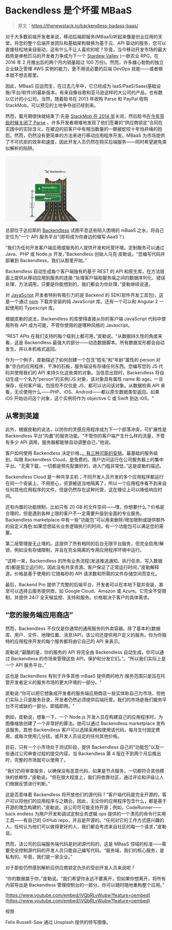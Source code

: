 # Backendless 是个坏蛋 MBaaS

> 原文：<https://thenewstack.io/backendless-badass-baas/>

对于大多数前端开发者来说，移动后端即服务(MBaaS)听起来像是创业应用的天堂。将您的整个后端开发团队和基础架构替换为基于云、API 驱动的服务，您可以直接轻松地亲自驱动，这有什么不让人喜欢的呢？毕竟，当今移动开发市场的最大趋势是单枪匹马的开发者力争成为下一个 [Stardew Valley](http://stardewvalley.net/) (一款农业 RPG，在 2016 年 2 月推出后的两个月内销量超过 100 万份)。然而，许多雄心勃勃的独立企业缺乏管理 AWS 实例的能力，更不用说必要的后端 DevOps 技能——或者根本就不想去那里。

因此，MBaaS 应运而生，在过去几年中，它已经成为 IaaS/PaaS/Saas(基础设施/平台/软件)的最新版本。有来自像谷歌和亚马逊这样的大公司的产品，也有数以亿计的小公司。当然，随着脸书在 2013 年收购 Parse 和 PayPal 收购 StackMob，可以预见的土地争夺战已经到来。

然而，蜜月期很快就结束了:先是 [StackMob 在 2014 年](http://venturebeat.com/2014/02/12/paypal-closing-down-backend-service-stackmob-months-after-buying-it/)关闭，然后脸书[在今年早些时候关闭了 Parse](https://thenewstack.io/shuttering-parse-future-mobile-backend-service/) 。许多开发者艰难地发现了他们签署的“供应商锁定”合同在实践中的实际含义，在被迫的前客户中有相当数量的一朝被蛇咬十年怕井绳的抱怨。然而，仍然没有更简单的方法来进行移动应用程序开发。MBaaS 为市场提供了不可抗拒的效率和速度，因此开发人员仍然在购买后端服务——同时希望避免类似解析的陷阱。

[![backendless](img/bdeb96efae261ce5c8df916e05f131ab.png)](https://backendless.com/)

总部位于达拉斯的 [Backendless](https://backendless.com/) 试图平息这些陷入困境的 mBaaS 之水，将自己定位为“一个 API 服务平台”(即将成为你身边的缩写:AaaS？).

“我们为任何开发客户端应用或服务的人提供开发和托管环境。定制服务可以通过 Java、PHP 或 Node.js 开发，”Backendless 创始人马克·皮勒说。“您编写代码并部署到 Backendless，我们从那里开始。”

Backendless 自动生成每个客户端独有的基于 REST 的 API 和原生库，在方法层面上提供从移动应用到服务的连接:“处理客户端和服务端之间的数据序列化、错误处理、方法调用，只要是你能想到的，我们都会为你处理，”皮勒继续说道。

对 [JavaScript](/tag/javascript/) 开发者特别有吸引力的是 Backend 的 SDK(软件开发工具包)，这是一个通过 [npm](https://www.npmjs.com/) 下载并安装的纯 JavaScript 库。还有一个可以和 Angular 2 一起使用的 Typescript 库。

根据皮勒的说法，Backendless 的库使得直接从你的客户端 JavaScript 代码中使用所有 API 成为可能，不管你使用的是哪种风格的 Javascript。

“REST APIs 在我们支持的每个级别上都可用，”皮勒说。“从数据持久性的角度来看，这是 Backendless 最强大的部分——动态数据脚本。所有数据变形都会自动发生，并以本机格式返回。

作为一个例子，皮勒描述了如何创建一个包含“姓名”和“年龄”属性的 person 对象“空白的应用程序，干净的石板，服务端没有存储任何东西。您编写您的 JS 代码并使用我们的 API 来持久化这些类的对象。当信息出现时，Backendless 将自动生成一个名为“person”的实例/JS 对象，该对象具有属性 name 和 age。一旦保存，任何客户端，包括但不仅仅是 JS，都可以访问该对象。从数据检索 API 来看，无论使用什么——PHP、iOS、Android——都以原生数据类型返回。如果 iOS 开始访问这个对象，这个实例将作为 objective C 或 Swift 到达 iOS。"

## 从零到英雄

此外，根据皮勒的说法，以防你的灵感应用程序成为下一个部落冲突，可扩展性是 Backendless 平台“内置”的服务功能。“不管你的客户端产生什么样的流量，不管有多少 API 调用，服务器都能够自动调整自己，”他说。

客户如何使用 Backendless 决定价格，[，有三种可能的安排](https://backendless.com/pricing/)。最基础的服务级别，叫做 Backendless Cloud，是免费的。用户访问运行在公司服务器上的集中平台。“无需下载，一切都是预先配置好的，进入门槛非常低，”这是皮勒的描述。

Backendless Cloud 是一种共享主机；不同开发人员开发的多个应用程序都运行在同一个安装上。不用担心，资源被适当地隔离了，所以一个应用程序看不到来自任何其他应用程序的文件，但是仍然存在这种托管，这在理论上可以降低响应时间。

还有内置的功能限制，比如只有 20 GB 的文件空间——嘿，你想要什么？价格是合理的，但是遇到各种上限的客户不一定需要升级到全面的专业服务。Backendless marketplace 中有一些“功能包”可以用来删除/增加限制或提供额外的自定义角色:如果您想延长业务逻辑执行的时间，有一个功能包可以满足您的需要。

第二层管理是无止境的。这提供了所有相同的后台无限平台服务，但完全启用/解锁，例如没有存储限制，并且在完全隔离的专用应用程序环境中运行。

“这样一来，Backendless 的所有业务流程(发送推送通知、执行任务、写入数据库)都是孤立运行的，因此没有共享资源。客户保证了正常运行时间，”皮勒解释道。价格是基于使用的:它随每秒的 API 请求数和所需的文件存储空间而变化。

最后，Backend Pro 提供了完整的后端平台，开发者可以在本地下载并安装，甚至可以选择云服务提供商，如 Google Cloud、Amazon 或 Azure。它完全不受限制，并提供 24/7 全天候监控、支持和服务。价格取决于客户的具体需求。

## “您的服务端应用商店”

然而，Backendless 不仅仅是你通常的通用服务的外卖容器。除了基本的(数据库、用户、文件、地理位置、消息)API，该公司还提供用户定义的服务。你为你独特的应用程序开发的每个服务都将由它自己的 API 来表示。

皮勒说:“最酷的是，你的服务的 API 将完全由 Backendless 自动生成，你可以通过 Backendless 的市场来管理这些 API，保护和分发它们。”。“所以我们实际上是一个 API 服务平台。”

这也是 Backendless 有别于许多其他 mBaaS 提供商的地方:服务范围只是旨在托管开发者定义的服务市场的更大环境的一部分。"

皮勒说:“你可以把它想象成开发者的服务端应用商店一些实体称自己为市场，但他们实际上只是服务目录，开发者仍然必须提供后端托管。我们的市场是我们服务平台不可或缺的一部分。即插即用。"

例如，皮勒说，想象一下，一个 Node.js 开发人员在构建自己的应用程序时，为图像缩放创建了一个非常好的算法。她可以通过 Backendless marketplace 发布该服务，其他 Backendless 客户可以选择采用和使用该代码，每月支付固定费用，或每次使用几分钱，或开发人员设定的任何其他价格。

目前，只有一个小市场处于测试阶段，提供 Backendless 自己的“功能包”以及一些通过公司审查过程的提交内容。当 Backendless 第 4 版在不到两个月后推出时，完整的市场就可以使用了。

“我们仍将审查服务，以确保没有恶意代码，如果是节点服务，一切都符合其他模块的依赖性，”皮勒说。“但在很大程度上，我们将依靠社区，通过评论和评级让人们根据反馈进行判断。”

这是否意味着 Backendless 将开放他们的源代码？“客户端代码是完全开源的，客户可以将他们的应用程序与之耦合。因此，无论你的应用程序包含什么，都是基于开源的理念构建的，”皮勒说。该公司尽可能支持开源；例如，CodeRunner——back endless 为用户开发和调试定制业务逻辑 ops 提供的一个漂亮的命令行实用工具——有自己的 GitHub repo，并且是开源的。“任何对它的工作方式感兴趣的人，任何认为他们可以做得更好的人，我们都会考虑来自社区的每一个请求，”皮勒说。

然而，该公司的后端服务端代码是封闭源代码的，这是 MBaaS 领域的标准——需要完全控制源代码的开发人员只能自己编写代码。“服务端，我们的核心服务，是私有的。毕竟，我们是一家企业。”

对于那些仍然感到解析后供应商锁定仇杀的受创开发人员来说呢？

“你的数据属于你，”皮勒说。“我们希望你永远不要离开，但如果你想离开，将所有内容导出是 Backendless 管理控制台的一部分。你可以随时随地重构整个应用。”

[https://www.youtube.com/embed/iVQbRLvWubw?feature=oembed](https://www.youtube.com/embed/iVQbRLvWubw?feature=oembed)

视频

Felix Russell-Saw 通过 Unsplash 提供的特写图像。

<svg xmlns:xlink="http://www.w3.org/1999/xlink" viewBox="0 0 68 31" version="1.1"><title>Group</title> <desc>Created with Sketch.</desc></svg>